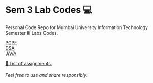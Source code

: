 # Sem 3 Lab Codes 💻
Personal Code Repo for Mumbai University Information Technology Semester III Labs Codes.

[PCPF](https://github.com/anxkhn/sem3-labs/tree/main/pcpf) <br>
[DSA](https://github.com/anxkhn/sem3-labs/tree/main/dsa) <br>
[JAVA](https://github.com/anxkhn/sem3-labs/tree/main/java) <br>


[📃 List of assignments.](https://github.com/anxkhn/sem3-labs/raw/main/List%20Of%20Lab%20Practicals%20SE-IT-TSEC.pdf)

###### Feel free to use and share responsibly. 
